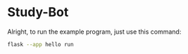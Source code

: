 # Study-Bot

Alright, to run the example program, just use this command:

```bash
flask --app hello run
```
